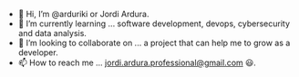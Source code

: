 - 👋 Hi, I’m @arduriki or Jordi Ardura.
- 🌱 I’m currently learning ... software development, devops, cybersecurity and data analysis.
- 💞️ I’m looking to collaborate on ... a project that can help me to grow as a developer.
- 📫 How to reach me ... jordi.ardura.professional@gmail.com 😃.

<!---
arduriki/arduriki is a ✨ special ✨ repository because its `README.md` (this file) appears on your GitHub profile.
You can click the Preview link to take a look at your changes.
--->
